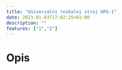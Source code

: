 ```yaml
---
title: "Univerzalni rezkalni stroj URS-1"
date: 2023-01-03T17:02:25+01:00
description: ""
features: ["1","2"]
---
```

# Opis
